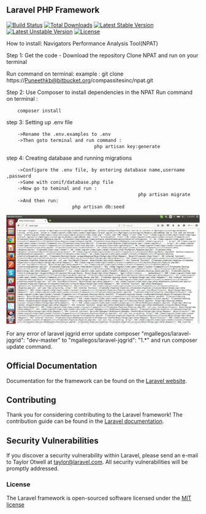 ## Laravel PHP Framework

[![Build Status](https://travis-ci.org/laravel/framework.svg)](https://travis-ci.org/laravel/framework)
[![Total Downloads](https://poser.pugx.org/laravel/framework/d/total.svg)](https://packagist.org/packages/laravel/framework)
[![Latest Stable Version](https://poser.pugx.org/laravel/framework/v/stable.svg)](https://packagist.org/packages/laravel/framework)
[![Latest Unstable Version](https://poser.pugx.org/laravel/framework/v/unstable.svg)](https://packagist.org/packages/laravel/framework)
[![License](https://poser.pugx.org/laravel/framework/license.svg)](https://packagist.org/packages/laravel/framework)

How to install: Navigators Performance Analysis Tool(NPAT)

Step 1: Get the code - Download the repository
Clone NPAT and run on your terminal

Run command on terminal:
example :
git clone https://Puneethkb@bitbucket.org/compassitesinc/npat.git

Step 2: Use Composer to install dependencies in the NPAT
		Run command on terminal : 

		composer install

step 3: Setting up .env file

		->Rename the .env.examples to .env
		->Then goto terminal and run command : 
                                    php artisan key:generate

step 4: Creating database and running migrations

		->Configure the .env file, by entering database name,username ,password
		->Same with conif/database.php file
		->Now go to teminal and run :
                                                    php artisan migrate
		->And then run: 
						    php artisan db:seed


![laravel Jqgrid error](screenshot/laravel-Jqgrid-error.png)

For any error of laravel jqgrid error update composer "mgallegos/laravel-jqgrid": "dev-master" to "mgallegos/laravel-jqgrid": "1.*" and run composer update command.

## Official Documentation

Documentation for the framework can be found on the [Laravel website](http://laravel.com/docs).

## Contributing

Thank you for considering contributing to the Laravel framework! The contribution guide can be found in the [Laravel documentation](http://laravel.com/docs/contributions).

## Security Vulnerabilities

If you discover a security vulnerability within Laravel, please send an e-mail to Taylor Otwell at taylor@laravel.com. All security vulnerabilities will be promptly addressed.

### License

The Laravel framework is open-sourced software licensed under the [MIT license](http://opensource.org/licenses/MIT)
